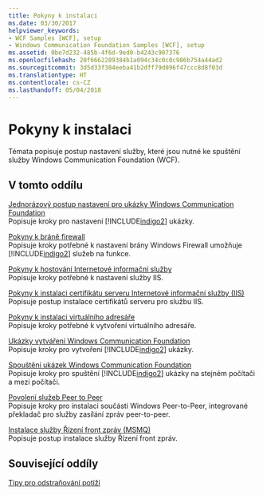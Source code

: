 ```yaml
---
title: Pokyny k instalaci
ms.date: 03/30/2017
helpviewer_keywords:
- WCF Samples [WCF], setup
- Windows Communication Foundation Samples [WCF], setup
ms.assetid: 0be7d232-485b-4f6d-9ed0-b4243c907376
ms.openlocfilehash: 20f6662289384b1a094c34c0c0c986b754a44ad2
ms.sourcegitcommit: 3d5d33f384eeba41b2dff79d096f47ccc8d8f03d
ms.translationtype: HT
ms.contentlocale: cs-CZ
ms.lasthandoff: 05/04/2018
---
```

# <a name="set-up-instructions"></a>Pokyny k instalaci
Témata popisuje postup nastavení služby, které jsou nutné ke spuštění služby Windows Communication Foundation (WCF).  
  
## <a name="in-this-section"></a>V tomto oddílu  
 [Jednorázový postup nastavení pro ukázky Windows Communication Foundation](../../../../docs/framework/wcf/samples/one-time-setup-procedure-for-the-wcf-samples.md)  
 Popisuje kroky pro nastavení [!INCLUDE[indigo2](../../../../includes/indigo2-md.md)] ukázky.  
  
 [Pokyny k bráně firewall](../../../../docs/framework/wcf/samples/firewall-instructions.md)  
 Popisuje kroky potřebné k nastavení brány Windows Firewall umožňuje [!INCLUDE[indigo2](../../../../includes/indigo2-md.md)] služeb na funkce.  
  
 [Pokyny k hostování Internetové informační služby](../../../../docs/framework/wcf/samples/internet-information-service-hosting-instructions.md)  
 Popisuje kroky potřebné k nastavení služby IIS.  
  
 [Pokyny k instalaci certifikátu serveru Internetové informační služby (IIS)](../../../../docs/framework/wcf/samples/iis-server-certificate-installation-instructions.md)  
 Popisuje postup instalace certifikátů serveru pro službu IIS.  
  
 [Pokyny k instalaci virtuálního adresáře](../../../../docs/framework/wcf/samples/virtual-directory-setup-instructions.md)  
 Popisuje kroky potřebné k vytvoření virtuálního adresáře.  
  
 [Ukázky vytváření Windows Communication Foundation](../../../../docs/framework/wcf/samples/building-the-samples.md)  
 Popisuje kroky pro vytvoření [!INCLUDE[indigo2](../../../../includes/indigo2-md.md)] ukázky.  
  
 [Spouštění ukázek Windows Communication Foundation](../../../../docs/framework/wcf/samples/running-the-samples.md)  
 Popisuje kroky pro spuštění [!INCLUDE[indigo2](../../../../includes/indigo2-md.md)] ukázky na stejném počítači a mezi počítači.  
  
 [Povolení služeb Peer to Peer](http://msdn.microsoft.com/library/e7a0fcf4-b0e5-4b26-a7e3-f0f37b60a1f9)  
 Popisuje kroky pro instalaci součásti Windows Peer-to-Peer, integrované překladač pro služby zasílání zpráv peer-to-peer.  
  
 [Instalace služby Řízení front zpráv (MSMQ)](../../../../docs/framework/wcf/samples/installing-message-queuing-msmq.md)  
 Popisuje postup instalace služby Řízení front zpráv.  
  
## <a name="related-sections"></a>Související oddíly  
 [Tipy pro odstraňování potíží](http://msdn.microsoft.com/library/8787c877-5e96-42da-8214-fa737a38f10b)
